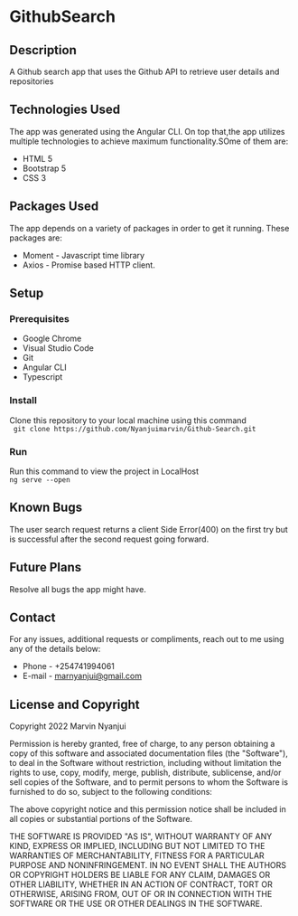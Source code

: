 # GithubSearch

## Description

A Github search app that uses the Github API to retrieve user details and repositories

## Technologies Used

The app was generated using the Angular CLI. On top that,the app utilizes multiple technologies to achieve maximum functionality.SOme of them are:
- HTML 5
- Bootstrap 5
- CSS 3

## Packages Used

The app depends on a variety of packages in order to get it running. These packages are:
- Moment - Javascript time library
- Axios - Promise based HTTP client.

## Setup
### Prerequisites

* Google Chrome
* Visual Studio Code
* Git
* Angular CLI
* Typescript

### Install

Clone this repository to your local machine using this command  
``` git clone https://github.com/Nyanjuimarvin/Github-Search.git```

### Run
Run this command to view the project in LocalHost  
``` ng serve --open ```


## Known Bugs

The user search request returns a client Side Error(400) on the first try but is successful after the second request going forward.

## Future Plans

Resolve all bugs the app might have.


## Contact
For any issues, additional requests or compliments, reach out to me using any of the details below:
* Phone - +254741994061
* E-mail - marnyanjui@gmail.com



## License and Copyright

Copyright 2022 Marvin Nyanjui

Permission is hereby granted, free of charge, to any person obtaining a copy of this software and associated documentation files (the "Software"), to deal in the Software without restriction, including without limitation the rights to use, copy, modify, merge, publish, distribute, sublicense, and/or sell copies of the Software, and to permit persons to whom the Software is furnished to do so, subject to the following conditions:

The above copyright notice and this permission notice shall be included in all copies or substantial portions of the Software.

THE SOFTWARE IS PROVIDED "AS IS", WITHOUT WARRANTY OF ANY KIND, EXPRESS OR IMPLIED, INCLUDING BUT NOT LIMITED TO THE WARRANTIES OF MERCHANTABILITY, FITNESS FOR A PARTICULAR PURPOSE AND NONINFRINGEMENT. IN NO EVENT SHALL THE AUTHORS OR COPYRIGHT HOLDERS BE LIABLE FOR ANY CLAIM, DAMAGES OR OTHER LIABILITY, WHETHER IN AN ACTION OF CONTRACT, TORT OR OTHERWISE, ARISING FROM, OUT OF OR IN CONNECTION WITH THE SOFTWARE OR THE USE OR OTHER DEALINGS IN THE SOFTWARE.
